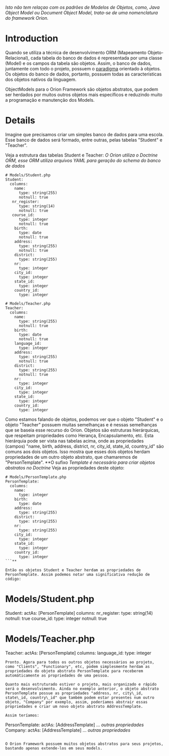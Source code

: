 _Isto não tem relaçao com os padrões de Modelos de Objetos, como, Java Object Model ou Document Object Model, trata-se de uma nomenclatura do framework Orion._

# Introduction #

Quando se utiliza a técnica de desenvolvimento ORM (Mapeamento Objeto-Relacional), cada tabela do banco de dados é representada por uma classe (Model) e os campos da tabela são objetos. Assim, o banco de dados, juntamente com todo o projeto, possuem o [paradigma](paradigma.md) orientado à objetos.
Os objetos do banco de dados, portanto, possuem todas as caracteristicas dos objetos nativos da linguagem.

ObjectModels para o Orion Framework são objetos abstratos, que podem ser herdados por muitos outros objetos mais específicos e reduzindo muito a programação e manutenção dos Models.

# Details #

Imagine que precisamos criar um simples banco de dados para uma escola. Esse banco de dados será formado, entre outras, pelas tabelas "Student" e "Teacher".

Veja a estrutura das tabelas Student e Teacher:
_O Orion utiliza o Doctrine ORM, esse ORM utiliza arquivos YAML para geração do schema do banco de dados_
```
# Models/Student.php
Student:
  columns:
    name:
      type: string(255)
      notnull: true
   nr_register:
      type: string(14)
      notnull: true
   course_id:
      type: integer
      notnull: true
    birth:
      type: date
      notnull: true
    address:
      type: string(255)
      notnull: true
    district:
      type: string(255)
    nr: 
      type: integer
    city_id:
      type: integer
    state_id:
      type: integer
    country_id:
      type: integer

# Models/Teacher.php
Teacher:
  columns:  
    name:
      type: string(255)
      notnull: true
    birth:
      type: date
      notnull: true
    language_id:
      type: integer
    address:
      type: string(255)
      notnull: true
    district:
      type: string(255)
      notnull: true
    nr:
      type: integer
    city_id:
      type: integer
    state_id:
      type: integer
    country_id:
      type: integer

```

Como estamos falando de objetos, podemos ver que o objeto "Student" e o objeto "Teacher" possuem muitas semelhanças e é nessas semelhanças que se baseia esse recurso do Orion.
Objetos são estruturas hierárquicas, que respeitam propriedades como Herança, Encapsulamento, etc.
Esta hierárquia pode ser vista nas tabelas acima, onde as propriedades (campos) "name, birth, address, district, nr, city\_id, state\_id, country\_id" são comuns aos dois objetos.
Isso mostra que esses dois objetos herdam propriedades de um outro objeto abstrato, que chamaremos de "PersonTemplate".
**O sufixo _Template é necessário para criar objetos abstratos no Doctrine_
Veja as propriedades deste objeto:
```
# Models/PersonTemplate.php
PersonTemplate:
  columns:
    name:
      type: integer
    birth:
      type: date
    address:
      type: string(255)
    district:
      type: string(255)
    nr:
      type: string(255)
    city_id:
      type: integer
    state_id:
      type: integer
    country_id:
      type: integer
```**

Então os objetos Student e Teacher herdam as propriedades de PersonTemplate. Assim podemos notar uma significativa redução de código:
```
# Models/Student.php
Student:
  actAs: [PersonTemplate]
  columns:
    nr_register:
      type: string(14)
      notnull: true
    course_id:
      type: integer
      notnull: true
# Models/Teacher.php
Teacher:
  actAs: [PersonTemplate]
  columns:
    language_id:
      type: integer
```
Pronto. Agora para todos os outros objetos necessários ao projeto, como "Clients", "Functionary", etc, podem simplesmente herdam as propriedades do objeto abstrato PersonTemplate para receberem automáticamente as propriedades de uma pessoa.

Quanto mais estruturado estiver o projeto, mais organizado e rápido será o desenvolvimento. Ainda no exemplo anterior, o objeto abstrato PersonTemplate possue as propriedades "address, nr, city\_id, state\_id, country\_id" que também podem estar presentes num outro objeto, "Company" por exemplo, assim, poderíamos abstrair essas propriedades e criar um novo objeto abstrato AddressTemplate.

Assim teríamos:
```
PersonTemplate:
  actAs: [AddressTemplate]
... _outras propriedades_
Company:
  actAs: [AddressTemplate]
... _outras propriedades_
```

O Orion Framework possuem muitos objetos abstratos para seus projetos, bastando apenas extende-los em seus models.
